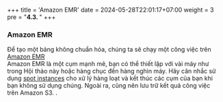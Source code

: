 +++
title = 'Amazon EMR'
date = 2024-05-28T22:01:17+07:00
weight = 3
pre = "<b>4.3. </b>"
+++

### Amazon EMR

Để tạo một bảng không chuẩn hóa, chúng ta sẽ chạy một công việc trên [Amazon EMR](https://aws.amazon.com/emr/?nc1=h_ls)  
Amazon EMR là một cụm mạnh mẽ, bạn có thể thiết lập với vài máy như trong Hội thảo này hoặc hàng chục đến hàng nghìn máy. Hãy cân nhắc sử dụng [spot instances](https://docs.aws.amazon.com/emr/latest/ManagementGuide/emr-instance-purchasing-options.html) cho xử lý hàng loạt và kết thúc các cụm của bạn khi bạn không sử dụng chúng. Ngoài ra, cũng nên lưu trữ kết quả công việc trên Amazon S3. .